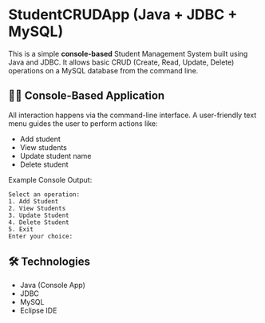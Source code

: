 # StudentCRUDApp (Java + JDBC + MySQL)

This is a simple **console-based** Student Management System built using Java and JDBC. It allows basic CRUD (Create, Read, Update, Delete) operations on a MySQL database from the command line.

## 👨‍💻 Console-Based Application

All interaction happens via the command-line interface. A user-friendly text menu guides the user to perform actions like:

- Add student
- View students
- Update student name
- Delete student

Example Console Output:

```
Select an operation:
1. Add Student
2. View Students
3. Update Student
4. Delete Student
5. Exit
Enter your choice:
```

## 🛠 Technologies

- Java (Console App)
- JDBC
- MySQL
- Eclipse IDE